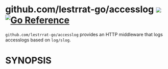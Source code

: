 # github.com/lestrrat-go/accesslog ![](https://github.com/lestrrat-go/accesslog/workflows/CI/badge.svg) [![Go Reference](https://pkg.go.dev/badge/github.com/lestrrat-go/accesslog.svg)](https://pkg.go.dev/github.com/lestrrat-go/accesslog)

`github.com/lestrrat-go/accesslog` provides an HTTP middleware that logs accesslogs based on `log/slog`.

# SYNOPSIS

<!-- INCLUDE(accesslog_example_test.go) -->
<!-- END INCLUDE -->